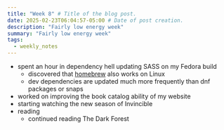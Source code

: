 ```yaml
---
title: "Week 8" # Title of the blog post.
date: 2025-02-23T06:04:57-05:00 # Date of post creation.
description: "Fairly low energy week"
summary: "Fairly low energy week"
tags:
  - weekly_notes
---
```


- spent an hour in dependency hell updating SASS on my Fedora build
  - discovered that [homebrew](https://docs.brew.sh/Homebrew-on-Linux) also works on Linux
  - dev dependencies are updated much more frequently than dnf packages or snaps
- worked on improving the book catalog ability of my website
- starting watching the new season of Invincible
- reading
  - continued reading The Dark Forest


